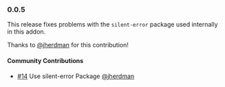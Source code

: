 ### 0.0.5

This release fixes problems with the `silent-error` package used internally in
this addon.

Thanks to [@jherdman](https://github.com/jherdman) for this contribution!

#### Community Contributions

- [#14](https://github.com/levelbossmike/ember-deploy-s3/pull/14) Use silent-error Package [@jherdman](https://github.com/jherdman)
